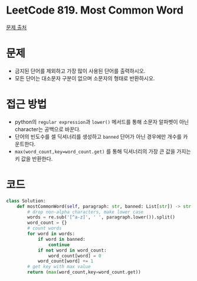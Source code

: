 # LeetCode 819. Most Common Word

[문제 출처](https://leetcode.com/problems/most-common-word/)

# 문제

-   금지된 단어를 제외하고 가장 많이 사용된 단어를 출력하시오.
-   모든 단어는 대소문자 구분이 없으며 소문자의 형태로 반환하시오.

# 접근 방법

-   python의 `regular expression`과 `lower()` 메서드를 통해 소문자 알파벳이 아닌 character는 공백으로 바꾼다.
-   단어의 빈도수를 셀 딕셔너리를 생성하고 `banned` 단어가 아닌 경우에만 개수를 카운트한다.
-   `max(word_count,key=word_count.get)` 를 통해 딕셔너리의 가장 큰 값을 가지는 키 값을 반환한다.

# 코드

```python
class Solution:
    def mostCommonWord(self, paragraph: str, banned: List[str]) -> str:
        # drop non-alpha characters, make lower case
        words = re.sub('[^a-z]', ' ', paragraph.lower()).split()
        word_count = {}
        # count words
        for word in words:
            if word in banned:
                continue
            if not word in word_count:
                word_count[word] = 0
            word_count[word] += 1
        # get key with max value
        return (max(word_count,key=word_count.get))
```
